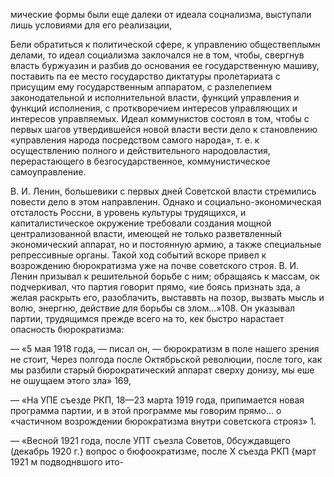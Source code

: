 мические формы были еще далеки от идеала соцнализма, выступали лишь условиями для его реализации,

Бели обратиться к политической сфере, к управлению обществеплымн делами, то идеал социализма заклочался не в том, чтобы, свергнув власть буржуазин и разбив до основания ее государственную машиву, поставить па ее место государство диктатуры пролетариата с присущим ему государственным аппаратом, с разлелепием законодательной и исполнительной власти, функций управления и функций исполнения, с проткворечием интересов управляющих и интересов управляемых. Идеал коммунистов состоял в том, чтобы с первых шагов утвердившейся новой власти вести дело к становлению «управления народа посредством самого народа», т. е. к осуществлению полного и действительного народовластия, перерастающего в безгосударственное, коммунистическое самоуправление.

В. И. Ленин, большевики с первых дней Советской власти стремились повести дело в этом направленин. Однако и социально-экономическая отсталость Россни, в уровень культуры трудящихся, и капиталистическое окружение требовали создания мощной централизованной власти, имеющей не только разветвленный экономический аппарат, но и постоянную армию, а также специальные репрессивные органы. Такой ход событий вскоре привел к возрождению бюрократизма уже на почве советского строя. В. И. Ленин призывал к решительной борьбе с ним; обращаясь к массам, ок подчеркивал, что партия говорит прямо, «ие боясь признать зда, а желая раскрыть его, разоблачить, выставвть на позор, вызвать мысль и волю, энергню, действие для борьбы св злом...»108. Он указывал партии, трудящимся прежде всего на то, кек быстро нарастает опасность бюрократизма:

— «5 мая 1918 года, — писал он, — бюрократизм в поле нашего зрения не стоит, Через полгода после Октябрьской революции, после того, как мы разбили старый бюрократический аппарат сверху донизу, мы еше не ошущаем этого зла» 169,

— «На УПЕ съезде РКП, 18—23 марта 1919 года, припимается новая программа партии, и в этой программе мы говорим прямо... о «частичном возрождении бюрократизма внутри советскога строяз» 1.

— «Весной 1921 года, после УПТ съезла Советов, 0бсуждавщего (декабрь 1920 г.} вопрос о бюфоократизме, после Х съезда РКП {март 1921 м подводнвшого ито-
